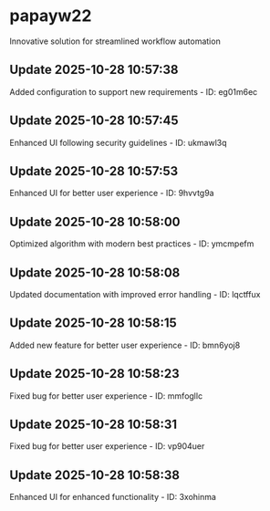 # papayw22
Innovative solution for streamlined workflow automation

## Update 2025-10-28 10:57:38
Added configuration to support new requirements - ID: eg01m6ec


## Update 2025-10-28 10:57:45
Enhanced UI following security guidelines - ID: ukmawl3q


## Update 2025-10-28 10:57:53
Enhanced UI for better user experience - ID: 9hvvtg9a


## Update 2025-10-28 10:58:00
Optimized algorithm with modern best practices - ID: ymcmpefm


## Update 2025-10-28 10:58:08
Updated documentation with improved error handling - ID: lqctffux


## Update 2025-10-28 10:58:15
Added new feature for better user experience - ID: bmn6yoj8


## Update 2025-10-28 10:58:23
Fixed bug for better user experience - ID: mmfogllc


## Update 2025-10-28 10:58:31
Fixed bug for better user experience - ID: vp904uer


## Update 2025-10-28 10:58:38
Enhanced UI for enhanced functionality - ID: 3xohinma

